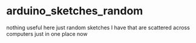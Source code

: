 # arduino_sketches_random
 nothing useful here just random sketches I have that are scattered across computers just in one place now
